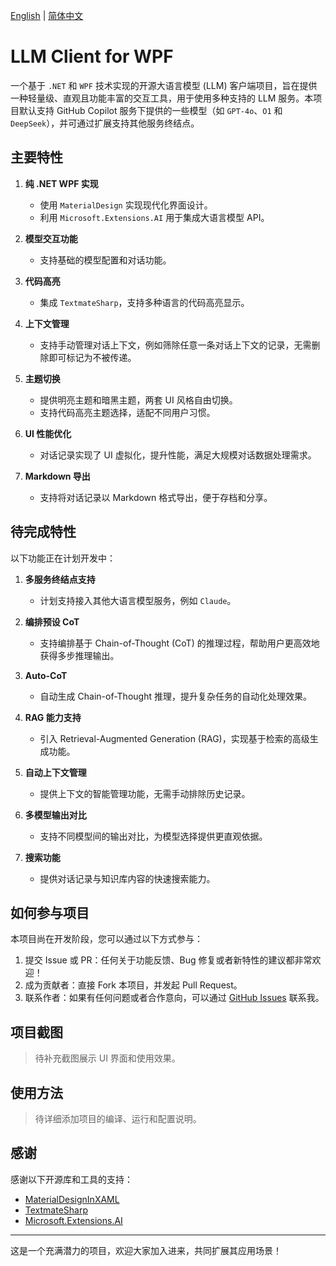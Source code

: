 [English](README.md) | [简体中文](README.zh-CN.md)

# LLM Client for WPF

一个基于 `.NET` 和 `WPF` 技术实现的开源大语言模型 (LLM) 客户端项目，旨在提供一种轻量级、直观且功能丰富的交互工具，用于使用多种支持的 LLM 服务。本项目默认支持 GitHub Copilot 服务下提供的一些模型（如 `GPT-4o`、`O1` 和 `DeepSeek`），并可通过扩展支持其他服务终结点。

## 主要特性

1. **纯 .NET WPF 实现**
   - 使用 `MaterialDesign` 实现现代化界面设计。
   - 利用 `Microsoft.Extensions.AI` 用于集成大语言模型 API。
   
2. **模型交互功能**
   - 支持基础的模型配置和对话功能。

3. **代码高亮**
   - 集成 `TextmateSharp`，支持多种语言的代码高亮显示。

4. **上下文管理**
   - 支持手动管理对话上下文，例如筛除任意一条对话上下文的记录，无需删除即可标记为不被传递。

5. **主题切换**
   - 提供明亮主题和暗黑主题，两套 UI 风格自由切换。
   - 支持代码高亮主题选择，适配不同用户习惯。

6. **UI 性能优化**
   - 对话记录实现了 UI 虚拟化，提升性能，满足大规模对话数据处理需求。

7. **Markdown 导出**
   - 支持将对话记录以 Markdown 格式导出，便于存档和分享。

## 待完成特性

以下功能正在计划开发中：

1. **多服务终结点支持**
   - 计划支持接入其他大语言模型服务，例如 `Claude`。

2. **编排预设 CoT**
   - 支持编排基于 Chain-of-Thought (CoT) 的推理过程，帮助用户更高效地获得多步推理输出。

3. **Auto-CoT**
   - 自动生成 Chain-of-Thought 推理，提升复杂任务的自动化处理效果。

4. **RAG 能力支持**
   - 引入 Retrieval-Augmented Generation (RAG)，实现基于检索的高级生成功能。

5. **自动上下文管理**
   - 提供上下文的智能管理功能，无需手动排除历史记录。

6. **多模型输出对比**
   - 支持不同模型间的输出对比，为模型选择提供更直观依据。

7. **搜索功能**
   - 提供对话记录与知识库内容的快速搜索能力。

## 如何参与项目

本项目尚在开发阶段，您可以通过以下方式参与：

1. 提交 Issue 或 PR：任何关于功能反馈、Bug 修复或者新特性的建议都非常欢迎！
2. 成为贡献者：直接 Fork 本项目，并发起 Pull Request。
3. 联系作者：如果有任何问题或者合作意向，可以通过 [GitHub Issues](https://github.com/) 联系我。

## 项目截图

> 待补充截图展示 UI 界面和使用效果。

## 使用方法

> 待详细添加项目的编译、运行和配置说明。

## 感谢

感谢以下开源库和工具的支持：

- [MaterialDesignInXAML](https://github.com/MaterialDesignInXAML/MaterialDesignInXamlToolkit)
- [TextmateSharp](https://github.com/microsoft/TextMateSharp)
- [Microsoft.Extensions.AI](https://learn.microsoft.com/en-us/dotnet/)

---

这是一个充满潜力的项目，欢迎大家加入进来，共同扩展其应用场景！
